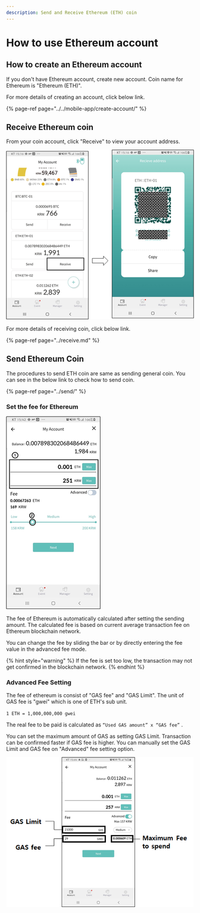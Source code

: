 ```yaml
---
description: Send and Receive Ethereum (ETH) coin
---
```


# How to use Ethereum account

## How to create an Ethereum account

If you don't have Ethereum account, create new account. Coin name for Ethereum is "Ethereum \(ETH\)".

For more details of creating an account, click below link.

{% page-ref page="../../mobile-app/create-account/" %}

## Receive Ethereum coin

From your coin account, click "Receive" to view your account address.

![](../../.gitbook/assets/image%20%28218%29.png)

For more details of receiving coin, click below link.

{% page-ref page="../receive.md" %}

## Send Ethereum Coin

The procedures to send ETH coin are same as sending general coin. You can see in the below link to check how to send coin.

{% page-ref page="../send/" %}

### Set the fee for Ethereum

![](../../.gitbook/assets/image%20%28215%29.png)

The fee of Ethereum is automatically calculated after setting the sending amount. The calculated fee is based on current average transaction fee on Ethereum blockchain network.

You can change the fee by sliding the bar or by directly entering the fee value in the advanced fee mode.

{% hint style="warning" %}
If the fee is set too low, the transaction may not get confirmed in the blockchain network.
{% endhint %}

### Advanced Fee Setting

The fee of ethereum is consist of "GAS fee" and "GAS Limit". The unit of GAS fee is "gwei" which is one of ETH's sub unit.

`1 ETH = 1,000,000,000 gwei`

The real fee to be paid is calculated as `“Used GAS amount” x “GAS fee”` .

You can set the maximum amount of GAS as setting GAS Limit. Transaction can be confirmed faster if GAS fee is higher. You can manually set the GAS Limit and GAS fee on "Advanced" fee setting option.

![](../../.gitbook/assets/image%20%28221%29.png)

